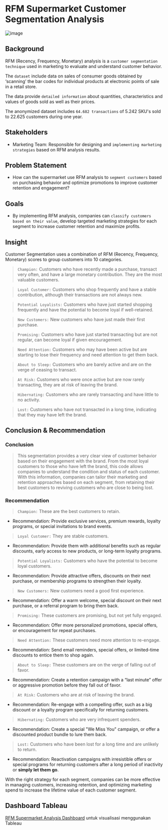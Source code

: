 # RFM Supermarket Customer Segmentation Analysis

![image](https://github.com/user-attachments/assets/dc0c18ec-17ba-4a20-bb28-cda8cc44ccf3)


## Background

RFM (Recency, Frequency, Monetary) analysis is a `customer segmentation technique` used in marketing to evaluate and understand customer behavior.

The `dataset` include data on sales of consumer goods obtained by ‘scanning’ the bar codes for individual products at electronic points of sale in a retail store. 

The data provide `detailed information` about quantities, characteristics and values of goods sold as well as their prices.

The anonymized dataset includes `64.682 transactions` of 5.242 SKU's sold to 22.625 customers during one year.


## Stakeholders

- Marketing Team: Responsible for designing and `implementing marketing strategies` based on RFM analysis results.


## Problem Statement

- How can the supermarket use RFM analysis to `segment customers` based on purchasing behavior and optimize promotions to improve customer retention and engagement?

## Goals

- By implementing RFM analysis, companies can `classify customers based on their value`, develop targeted marketing strategies for each segment to increase customer retention and maximize profits.

## Insight 

Customer Segmentation uses a combination of RFM (Recency, Frequency, Monetary) scores to group customers into 10 categories.

> `Champion:` Customers who have recently made a purchase, transact very often, and have a large monetary contribution. They are the most valuable customers.

> `Loyal Customer:` Customers who shop frequently and have a stable contribution, although their transactions are not always new.

> `Potential Loyalists:` Customers who have just started shopping frequently and have the potential to become loyal if well-retained.

> `New Customers:` New customers who have just made their first purchase.

> `Promising:` Customers who have just started transacting but are not regular, can become loyal if given encouragement.

> `Need Attention:` Customers who may have been active but are starting to lose their frequency and need attention to get them back.

> `About to Sleep:` Customers who are barely active and are on the verge of ceasing to transact.

> `At Risk:` Customers who were once active but are now rarely transacting, they are at risk of leaving the brand.

> `Hibernating:` Customers who are rarely transacting and have little to no activity.

> `Lost:` Customers who have not transacted in a long time, indicating that they may have left the brand.


## Conclusion & Recommendation

### Conclusion

> This segmentation provides a very clear view of customer behavior based on their engagement with the brand. From the most loyal customers to those who have left the brand, this code allows companies to understand the condition and status of each customer. With this information, companies can tailor their marketing and retention approaches based on each segment, from retaining their best customers to reviving customers who are close to being lost.

### Recommendation

> `Champion:` These are the best customers to retain. 

- Recommendation: Provide exclusive services, premium rewards, loyalty programs, or special invitations to brand events.

> `Loyal Customer:` They are stable customers. 

- Recommendation: Provide them with additional benefits such as regular discounts, early access to new products, or long-term loyalty programs.

> `Potential Loyalists:` Customers who have the potential to become loyal customers. 

- Recommendation: Provide attractive offers, discounts on their next purchase, or membership programs to strengthen their loyalty.

> `New Customers:` New customers need a good first experience. 

- Recommendation: Offer a warm welcome, special discount on their next purchase, or a referral program to bring them back.

> `Promising:` These customers are promising, but not yet fully engaged. 

- Recommendation: Offer more personalized promotions, special offers, or encouragement for repeat purchases.

> `Need Attention:` These customers need more attention to re-engage. 

- Recommendation: Send email reminders, special offers, or limited-time discounts to entice them to shop again.

> `About to Sleep:` These customers are on the verge of falling out of favor. 

- Recommendation: Create a retention campaign with a “last minute” offer or aggressive promotion before they fall out of favor.

> `At Risk:` Customers who are at risk of leaving the brand. 

- Recommendation: Re-engage with a compelling offer, such as a big discount or a loyalty program specifically for returning customers.

> `Hibernating:` Customers who are very infrequent spenders. 

- Recommendation: Create a special "We Miss You" campaign, or offer a discounted product bundle to lure them back.

> `Lost:` Customers who have been lost for a long time and are unlikely to return. 

- Recommendation: Reactivation campaigns with irresistible offers or special programs for returning customers after a long period of inactivity or **simply let them go**.

With the right strategy for each segment, companies can be more effective in managing customers, increasing retention, and optimizing marketing spend to increase the lifetime value of each customer segment.


## Dashboard Tableau

[RFM Supermarket Analysis Dashboard](https://lookerstudio.google.com/u/0/reporting/1196afe5-79a0-49f3-aed1-78ad9f7f04f2/page/fnj7D) untuk visualisasi menggunakan Tableau
